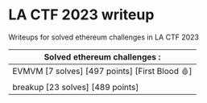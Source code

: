 # LA CTF 2023 writeup

Writeups for solved ethereum challenges in LA CTF 2023

| Solved ethereum challenges :                  |
|-----------------------------------------------|
| EVMVM [7 solves] [497 points] [First Blood 🩸] |
| breakup [23 solves] [489 points]              |